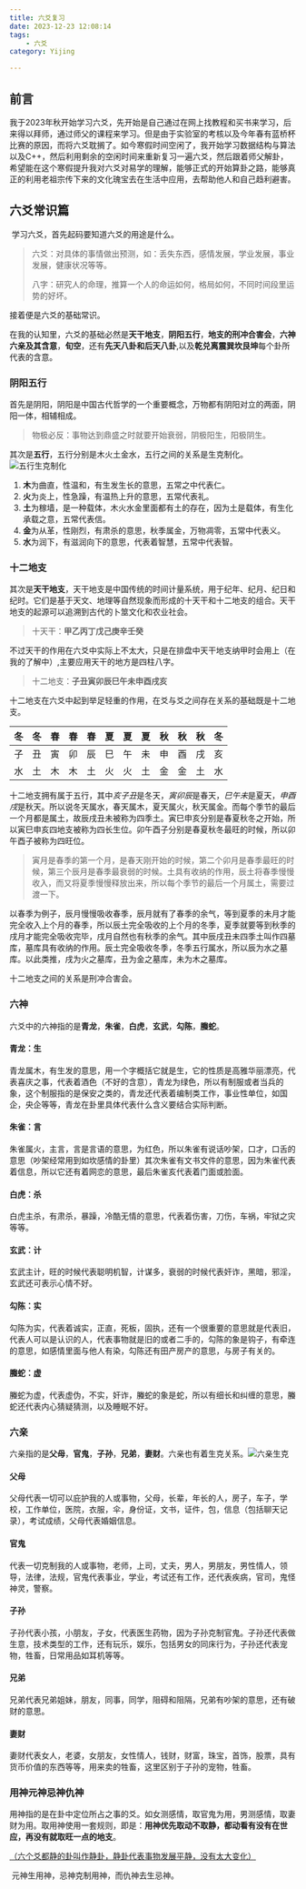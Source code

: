 ```yaml
---
title: 六爻复习
date: 2023-12-23 12:08:14
tags:
    - 六爻
category: Yijing

---
```


## 前言

​	我于2023年秋开始学习六爻，先开始是自己通过在网上找教程和买书来学习，后来得以拜师，通过师父的课程来学习。但是由于实验室的考核以及今年春有蓝桥杯比赛的原因，而将六爻耽搁了。如今寒假时间空闲了，我开始学习数据结构与算法以及C++，然后利用剩余的空闲时间来重新复习一遍六爻，然后跟着师父解卦，希望能在这个寒假提升我对六爻对易学的理解，能够正式的开始算卦之路，能够真正的利用老祖宗传下来的文化瑰宝去在生活中应用，去帮助他人和自己趋利避害。

## 六爻常识篇

​	学习六爻，首先起码要知道六爻的用途是什么。

> 六爻：对具体的事情做出预测，如：丢失东西，感情发展，学业发展，事业发展，健康状况等等。
>
> 八字：研究人的命理，推算一个人的命运如何，格局如何，不同时间段里运势的好坏。

接着便是六爻的基础常识。

​	在我的认知里，六爻的基础必然是**天干地支**，**阴阳五行**，**地支的刑冲合害会**，**六神六亲及其含意**，**旬空**，还有**先天八卦和后天八卦**,以及**乾兑离震巽坎艮坤**每个卦所代表的含意。

### 阴阳五行

首先是阴阳，阴阳是中国古代哲学的一个重要概念，万物都有阴阳对立的两面，阴阳一体，相辅相成。

> 物极必反：事物达到鼎盛之时就要开始衰弱，阴极阳生，阳极阴生。

其次是**五行**，五行分别是木火土金水，五行之间的关系是生克制化。![五行生克制化](https://img2.baidu.com/it/u=1819809552,1189502925&fm=253&fmt=auto&app=138&f=JPEG?w=474&h=332)

1. **木**为曲直，性温和，有生发生长的意思，五常之中代表仁。
2. **火**为炎上，性急躁，有温热上升的意思，五常代表礼。
3. **土**为稼墙，是一种载体，木火水金里面都有土的存在，因为土是载体，有生化承载之意，五常代表信。
4. **金**为从革，性刚烈，有肃杀的意思，秋季属金，万物凋零，五常中代表义。
5. **水**为润下，有滋润向下的意思，代表着智慧，五常中代表智。

### 十二地支

​	其次是**天干地支**，天干地支是中国传统的时间计量系统，用于纪年、纪月、纪日和纪时。它们是基于天文、地理等自然现象而形成的十天干和十二地支的组合。天干地支的起源可以追溯到古代的卜筮文化和农业社会。

> 十天干：**甲乙丙丁戊己庚辛壬癸**

不过天干的作用在六爻中实际上不太大，只是在排盘中天干地支纳甲时会用上（在我的了解中）,主要应用天干的地方是四柱八字。

> 十二地支：**子丑寅卯辰巳午未申酉戌亥**

十二地支在六爻中起到举足轻重的作用，在爻与爻之间存在关系的基础既是十二地支。

|  冬  |  冬  |  春  |  春  |  春  |  夏  |  夏  |  夏  |  秋  |  秋  |  秋  | 冬   |
| :--: | :--: | :--: | :--: | :--: | :--: | :--: | :--: | :--: | :--: | :--: | ---- |
|  子  |  丑  |  寅  |  卯  |  辰  |  巳  |  午  |  未  |  申  |  酉  |  戌  | 亥   |
|  水  |  土  |  木  |  木  |  土  |  火  |  火  |  土  |  金  |  金  |  土  | 水   |

​	十二地支拥有属于五行，其中*亥子丑*是冬天，*寅卯辰*是春天，*巳午未*是夏天，*申酉戌*是秋天。所以说冬天属水，春天属木，夏天属火，秋天属金。而每个季节的最后一个月都是属土，故辰戌丑未被称为四季土。寅巳申亥分别是春夏秋冬之开始，所以寅巳申亥四地支被称为四长生位。卯午酉子分别是春夏秋冬最旺的时候，所以卯午酉子被称为四旺位。

> ​	寅月是春季的第一个月，是春天刚开始的时候，第二个卯月是春季最旺的时候，第三个辰月是春季最衰弱的时候。土具有收纳的作用，辰土将春季慢慢收入，而又将夏季慢慢释放出来，所以每个季节的最后一个月属土，需要过渡一下。

​	以春季为例子，辰月慢慢吸收春季，辰月就有了春季的余气，等到夏季的未月才能完全收入上个月的春季，所以辰土完全吸收的上个月的冬季，夏季就要等到秋季的戌月才能完全吸收完毕，戌月自然也有秋季的余气。其中辰戌丑未四季土叫作四墓库，墓库具有收纳的作用。辰土完全吸收冬季，冬季五行属水，所以辰为水之墓库。以此类推，戌为火之墓库，丑为金之墓库，未为木之墓库。

十二地支之间的关系是刑冲合害会。

### 六神

​	六爻中的六神指的是**青龙**，**朱雀**，**白虎**，**玄武**，**勾陈**，**螣蛇**。

#### 青龙：生

​	青龙属木，有生发的意思，用一个字概括它就是生，它的性质是高雅华丽漂亮，代表喜庆之事，代表着酒色（不好的含意），青龙为绿色，所以有制服或者当兵的象，这个制服指的是保安之类的，青龙还代表着编制类工作，事业性单位，如国企，央企等等，青龙在卦里具体代表什么含义要结合实际判断。

#### 朱雀：言

​	朱雀属火，主言，言是言语的意思，为红色，所以朱雀有说话吵架，口才，口舌的意思（吵架经常用到如坎感情的卦里）其次朱雀有文书文件的意思，因为朱雀代表着信息，所以它还有着网恋的意思，最后朱雀亥代表着门面或脸面。

#### 白虎：杀

​	白虎主杀，有肃杀，暴躁，冷酷无情的意思，代表着伤害，刀伤，车祸，牢狱之灾等等。

#### 玄武：计

​	玄武主计，旺的时候代表聪明机智，计谋多，衰弱的时候代表奸诈，黑暗，邪淫，玄武还可表示心情不好。

#### 勾陈：实

​	勾陈为实，代表着诚实，正直，死板，固执，还有一个很重要的意思就是代表旧，代表人可以是认识的人，代表事物就是旧的或者二手的，勾陈的象是钩子，有牵连的意思，如感情里面与他人有染，勾陈还有田产房产的意思，与房子有关的。

#### 螣蛇：虚

​	螣蛇为虚，代表虚伪，不实，奸诈，螣蛇的象是蛇，所以有细长和纠缠的意思，螣蛇还代表内心猜疑猜测，以及睡眠不好。

### 六亲

​	六亲指的是**父母**，**官鬼**，**子孙**，**兄弟**，**妻财**。六亲也有着生克关系。![六亲生克](https://p9.itc.cn/q_70/images01/20230404/813c7c336bc1459181000147c34d3a64.jpeg)

#### 父母

​	父母代表一切可以庇护我的人或事物，父母，长辈，年长的人，房子，车子，学校，工作单位，医院，衣服，伞，身份证，文书，证件，包，信息（包括聊天记录），考试成绩，父母代表婚姻信息。

#### 官鬼

​	代表一切克制我的人或事物，老师，上司，丈夫，男人，男朋友，男性情人，领导，法律，法规，官鬼代表事业，学业，考试还有工作，还代表疾病，官司，鬼怪神灵，警察。

#### 子孙

​	子孙代表小孩，小朋友，子女，代表医生药物，因为子孙克制官鬼。子孙还代表做生意，技术类型的工作，还有玩乐，娱乐，包括男女的同床行为，子孙还代表宠物，牲畜，日常用品如耳机等等。

#### 兄弟

​	兄弟代表兄弟姐妹，朋友，同事，同学，阻碍和阻隔，兄弟有吵架的意思，还有破财的意思。

#### 妻财

​	妻财代表女人，老婆，女朋友，女性情人，钱财，财富，珠宝，首饰，股票，具有货币价值的东西等等，用来卖的牲畜，这里区别于子孙的宠物，牲畜。

### 用神元神忌神仇神

​	用神指的是在卦中定位所占之事的爻。如女测感情，取官鬼为用，男测感情，取妻财为用。取用神使用一套规则，即是：**用神优先取动不取静，都动看有没有在世应，再没有就取旺一点的地支**。

<u>（六个爻都静的卦叫作静卦，静卦代表事物发展平静，没有太大变化）</u>

​	元神生用神，忌神克制用神，而仇神去生忌神。
